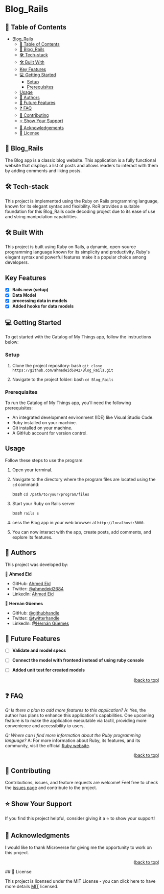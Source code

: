 # Blog_Rails

## 📗 Table of Contents

- [Blog\_Rails](#blog_rails)
  - [📗 Table of Contents](#-table-of-contents)
  - [📖 Blog\_Rails ](#-blog_rails-)
  - [🛠 Tech-stack ](#-tech-stack-)
  - [🛠 Built With ](#-built-with-)
  - [Key Features ](#key-features-)
  - [💻 Getting Started ](#-getting-started-)
    - [Setup ](#setup-)
    - [Prerequisites ](#prerequisites-)
  - [Usage ](#usage-)
  - [👥 Authors ](#-authors-)
  - [🔭 Future Features ](#-future-features-)
  - [❓ FAQ ](#-faq-)
  - [🤝 Contributing ](#-contributing-)
  - [⭐️ Show Your Support ](#️-show-your-support-)
  - [🙏 Acknowledgements](#acknowledgements)
  - [📜 License ](#-license-)

## 📖 Blog_Rails <a name="about-project"></a>

The Blog app is a classic blog website. This application is a fully functional website that displays a list of posts and allows readers to interact with them by adding comments and liking posts.

## 🛠 Tech-stack <a name="tech-stack"></a>

This project is implemented using the Ruby on Rails programming language, known for its elegant syntax and flexibility. RoR provides a suitable foundation for this Blog_Rails code decoding project due to its ease of use and string manipulation capabilities.


## 🛠 Built With <a name="built-with"></a>

This project is built using Ruby on Rails, a dynamic, open-source programming language known for its simplicity and productivity. Ruby's elegant syntax and powerful features make it a popular choice among developers.

## Key Features <a name="key-features"></a>
- [x] **Rails new (setup)**
- [x] **Data Model**
- [x] **processing data in models**
- [x] **Added hooks for data models**

## 💻 Getting Started <a name="getting-started"></a>

To get started with the Catalog of My Things app, follow the instructions below:

### Setup <a name="setup"></a>

1. Clone the project repository:
   bash
   `git clone https://github.com/ahmedeid6842/Blog_Rails.git`
   

2. Navigate to the project folder:
   bash
   `cd Blog_Rails`

   

### Prerequisites <a name="prerequisites"></a>

To run the Catalog of My Things app, you'll need the following prerequisites:

- An integrated development environment (IDE) like Visual Studio Code.
- Ruby installed on your machine.
- Git installed on your machine.
- A GitHub account for version control.

## Usage <a name="usage"></a>

Follow these steps to use the program:

1. Open your terminal.
2. Navigate to the directory where the program files are located using the `cd` command:

   bash
   `cd /path/to/your/program/files`
   

3. Start your Ruby on Rails server

   bash
   `rails s`


4. cess the Blog app in your web browser at `http://localhost:3000`.

5. You can now interact with the app, create posts, add comments, and explore its features.


## 👥 Authors <a name="authors"></a>

This project was developed by:

👤 **Ahmed Eid**

- GitHub: [Ahmed Eid](https://github.com/ahmedeid6842)
- Twitter: [@ahmedeid2684](https://twitter.com/ahmedeid2684)
- LinkedIn: [Ahmed Eid](https://www.linkedin.com/in/ameid/)

👤 **Hernán Güemes**

- GitHub: [@githubhandle](https://github.com/HFG43)
- Twitter: [@twitterhandle](https://twitter.com/HFG_43)
- LinkedIn: [@Hernán Güemes](linkedin.com/in/hernanguemes)

## 🔭 Future Features <a name="future-features"></a>

- [ ] **Validate and model specs**
- [ ] **Connect the model with frontend instead of using ruby console**
- [ ] **Added unit test for created models**


<p align="right">(<a href="#readme-top">back to top</a>)</p>

## ❓ FAQ <a name="faq"></a>

*Q: Is there a plan to add more features to this application?*
A: Yes, the author has plans to enhance this application's capabilities. One upcoming feature is to make the application executable via tactil, providing more convenience and accessibility to users.
 

*Q: Where can I find more information about the Ruby programming language?*
A: For more information about Ruby, its features, and its community, visit the official [Ruby website](https://www.ruby-lang.org/).

<p align="right">(<a href="#readme-top">back to top</a>)</p>

## 🤝 Contributing <a name="contributing"></a>

Contributions, issues, and feature requests are welcome! Feel free to check the [issues page](https://github.com/ahmedeid6842/Blog_Rails/issues) and contribute to the project.

## ⭐️ Show Your Support <a name="support"></a>

If you find this project helpful, consider giving it a ⭐️ to show your support!

## 🙏 Acknowledgments <a name="acknowledgements"></a>

I would like to thank Microverse for giving me the opportunity to work on this project.

<p align="right">(<a href="#readme-top">back to top</a>)</p>
## 📜 License <a name="license"></a>

This project is licensed under the MIT License - you can click here to have more details [MIT](./LICENSE) licensed.